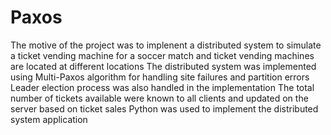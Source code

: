 # Paxos

The motive of the project was to implenent a distributed system to simulate a ticket vending machine for a soccer match and ticket vending machines are located at different locations
The distributed system was implemented using Multi-Paxos algorithm for handling site failures and partition errors 
Leader election process was also handled in the implementation 
The total number of tickets available were known to all clients and updated on the server based on ticket sales
Python was used to implement the distributed system application
